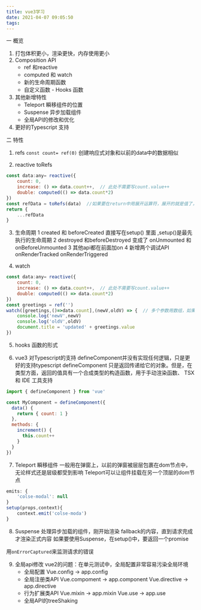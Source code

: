 ```yaml
---
title: vue3学习
date: 2021-04-07 09:05:50
tags:
---
```

一 概览
1. 打包体积更小，渲染更快，内存使用更小
2. Composition API  
   + ref 和reactive
   + computed 和 watch
   + 新的生命周期函数
   + 自定义函数 - Hooks 函数
3. 其他新增特性
   + Teleport 瞬移组件的位置
   + Suspense 异步加载组件
   + 全局API的修改和优化
4. 更好的Typescript 支持

二 特性
1. refs
`const count= ref(0)` 创建响应式对象和以前的data中的数据相似

2. reactive toRefs
```js
const data:any= reactive({
    count: 0,
    increase: () => data.count++,  // 此处不需要写count.value++
    double: computed(() => data.count*2)
})
const refData = toRefs(data)  //如果要在return中用展开运算符，展开的就是值了，不具有响应式，需要用toRefs包裹，在展开
return { 
    ...refData
}
```
3. 生命周期
1 created 和 beforeCreated 直接写在setup() 里面 ,setup()是最先执行的生命周期
2 destroyed 和beforeDestroyed 变成了 onUnmounted 和 onBeforeUnmounted
3 其他api都在前面加on
4 新增两个调试API onRenderTracked onRenderTriggered

4. watch
```js
const data:any= reactive({
    count: 0,
    increase: () => data.count++,  // 此处不需要写count.value++
    double: computed(() => data.count*2)
})
const greetings = ref('')
watch([greetings,()=>data.count],(newV,oldV) => {  // 多个参数用数组，如果要监测reactive中的值，需要用回调函数
    console.log('newV',newV)
    console.log('oldV',oldV)
    document.title = 'updated' + greetings.value 
})
```

5. hooks
函数的形式

6. vue3 对Typescript的支持
defineComponent并没有实现任何逻辑，只是更好的支持typescript
defineComponent 只是返回传递给它的对象。但是，在类型方面，返回的值具有一个合成类型的构造函数，用于手动渲染函数、 TSX 和 IDE 工具支持
```js
import { defineComponent } from 'vue'

const MyComponent = defineComponent({
  data() {
    return { count: 1 }
  },
  methods: {
    increment() {
      this.count++
    }
  }
})
```

7. Teleport 瞬移组件
一般用在弹窗上，以前的弹窗被层层包裹在dom节点中，无论样式还是层级都受到影响
Teleport可以让组件挂载在另一个顶层的dom节点
```js
emits: {
    'colse-modal': null
}
setup(props,context){
    context.emit('colse-moda')
}
```
8. Suspense
处理异步加载的组件，刚开始渲染 fallback的内容，直到请求完成才渲染正式内容
如果要使用Suspense，在setup()中，要返回一个promise

用`onErrorCaptured`来监测请求的错误

9. 全局api修改
vue2的问题：在单元测试中，全局配置非常容易污染全局环境
   + 全局配置 Vue.config -> app.config
   + 全局注册类API Vue.compoment -> app.component     Vue.directive -> app.directive
   + 行为扩展类API Vue.mixin -> app.mixin Vue.use -> app.use
   + 全局API的treeShaking